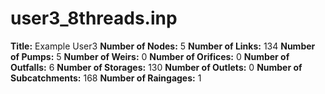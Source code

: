 # user3_8threads.inp
**Title:** Example User3
**Number of Nodes:** 5
**Number of Links:** 134
**Number of Pumps:** 5
**Number of Weirs:** 0
**Number of Orifices:** 0
**Number of Outfalls:** 6
**Number of Storages:** 130
**Number of Outlets:** 0
**Number of Subcatchments:** 168
**Number of Raingages:** 1
